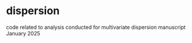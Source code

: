 # dispersion
code related to analysis conducted for multivariate dispersion manuscript January 2025
